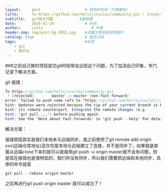 ```yaml
---
layout:     post                    # 使用的布局（不需要改）
title:      To https://github.com/hellojinsilei/community.git ! [rejected]问题的解决            # 标题 
subtitle:   git相关问题            #副标题
date:       2020-01-19              # 时间
author:     ListJ                      # 作者
header-img: img/post-bg-2015.jpg    #这篇文章标题背景图片
catalog: true                       # 是否归档
tags:                               #标签
    - git
    - 随手记
---
```


###之前自己做的项目提交git时经常会出现这个问题，为了加深自己印象，专门记录下解决方案。

git 报错：
```java
To https://github.com/hellojinsilei/community.git
 ! [rejected]        master -> master (non-fast-forward)
error: failed to push some refs to 'https://github.com/hellojinsilei/community.git'
hint: Updates were rejected because the tip of your current branch is behind
hint: its remote counterpart. Integrate the remote changes (e.g.
hint: 'git pull ...') before pushing again.
hint: See the 'Note about fast-forwards' in 'git push --help' for details.
```

解决方案：

报错原因其实是我们本地未与远端同步，我之前使用了git remote add origin xxx(远端仓库地址)这仅仅是本地与远端建立了连接，并不是同步了，如果我是直接从远端clone下来的就可以直接用git push -u origin master就不会有问题，但是现在报错也是很明显的，我们并没有同步，所以我们需要把远端和本地同步，具体的命令就是
```java
git pull --rebase origin master
```

之后再进行git push origin master 就可以成功了！
